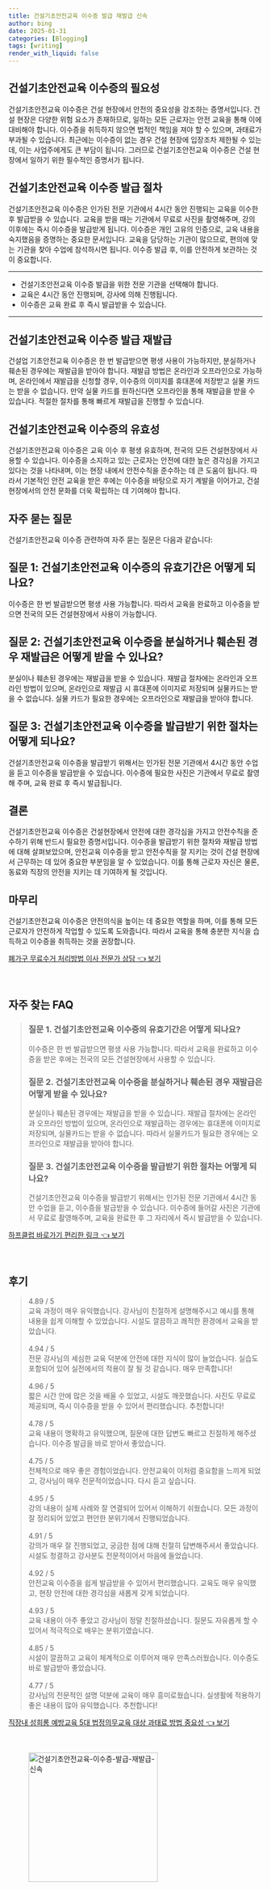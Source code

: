 ```yaml
---
title: 건설기초안전교육 이수증 발급 재발급 신속
author: bing
date: 2025-01-31
categories: [Blogging]
tags: [writing]
render_with_liquid: false
---
```



<h2 id='건설기초안전교육_이수증의_필요성'>건설기초안전교육 이수증의 필요성</h2>

<p>건설기초안전교육 이수증은 건설 현장에서 안전의 중요성을 강조하는 증명서입니다. 건설 현장은 다양한 위험 요소가 존재하므로, 일하는 모든 근로자는 안전 교육을 통해 이에 대비해야 합니다. 이수증을 취득하지 않으면 법적인 책임을 져야 할 수 있으며, 과태료가 부과될 수 있습니다. 최근에는 이수증이 없는 경우 건설 현장에 입장조차 제한될 수 있는데, 이는 사업주에게도 큰 부담이 됩니다. 그러므로 건설기초안전교육 이수증은 건설 현장에서 일하기 위한 필수적인 증명서가 됩니다.</p>

<h2 id='건설기초안전교육_이수증_발급_절차'>건설기초안전교육 이수증 발급 절차</h2>

<p>건설기초안전교육 이수증은 인가된 전문 기관에서 4시간 동안 진행되는 교육을 이수한 후 발급받을 수 있습니다. 교육을 받을 때는 기관에서 무료로 사진을 촬영해주며, 강의 이후에는 즉시 이수증을 발급받게 됩니다. 이수증은 개인 고유의 인증으로, 교육 내용을 숙지했음을 증명하는 중요한 문서입니다. 교육을 담당하는 기관이 많으므로, 편의에 맞는 기관을 찾아 수업에 참석하시면 됩니다. 이수증 발급 후, 이를 안전하게 보관하는 것이 중요합니다.</p>

<hr />

<ul>
    <li>건설기초안전교육 이수증 발급을 위한 전문 기관을 선택해야 합니다.</li>
    <li>교육은 4시간 동안 진행되며, 강사에 의해 진행됩니다.</li>
    <li>이수증은 교육 완료 후 즉시 발급받을 수 있습니다.</li>
</ul>

<hr />

<h2 id='건설기초안전교육_이수증_발급_재발급'>건설기초안전교육 이수증 발급 재발급</h2>

<p>건설업 기초안전교육 이수증은 한 번 발급받으면 평생 사용이 가능하지만, 분실하거나 훼손된 경우에는 재발급을 받아야 합니다. 재발급 방법은 온라인과 오프라인으로 가능하며, 온라인에서 재발급을 신청할 경우, 이수증의 이미지를 휴대폰에 저장받고 실물 카드는 받을 수 없습니다. 만약 실물 카드를 원하신다면 오프라인을 통해 재발급을 받을 수 있습니다. 적절한 절차를 통해 빠르게 재발급을 진행할 수 있습니다.</p>

<h2 id='건설기초안전교육_이수증의_유효성'>건설기초안전교육 이수증의 유효성</h2>

<p>건설기초안전교육 이수증은 교육 이수 후 평생 유효하며, 전국의 모든 건설현장에서 사용할 수 있습니다. 이수증을 소지하고 있는 근로자는 안전에 대한 높은 경각심을 가지고 있다는 것을 나타내며, 이는 현장 내에서 안전수칙을 준수하는 데 큰 도움이 됩니다. 따라서 기본적인 안전 교육을 받은 후에는 이수증을 바탕으로 자기 계발을 이어가고, 건설 현장에서의 안전 문화를 더욱 확립하는 데 기여해야 합니다.</p>

<h2 id='자주_묻는_질문'>자주 묻는 질문</h2>

<p>건설기초안전교육 이수증 관련하여 자주 묻는 질문은 다음과 같습니다:</p>

<h2 id='질문_1_유효기간'>질문 1: 건설기초안전교육 이수증의 유효기간은 어떻게 되나요?</h2>

<p>이수증은 한 번 발급받으면 평생 사용 가능합니다. 따라서 교육을 완료하고 이수증을 받으면 전국의 모든 건설현장에서 사용이 가능합니다.</p>

<h2 id='질문_2_재발급'>질문 2: 건설기초안전교육 이수증을 분실하거나 훼손된 경우 재발급은 어떻게 받을 수 있나요?</h2>

<p>분실이나 훼손된 경우에는 재발급을 받을 수 있습니다. 재발급 절차에는 온라인과 오프라인 방법이 있으며, 온라인으로 재발급 시 휴대폰에 이미지로 저장되며 실물카드는 받을 수 없습니다. 실물 카드가 필요한 경우에는 오프라인으로 재발급을 받아야 합니다.</p>

<h2 id='질문_3_발급절차'>질문 3: 건설기초안전교육 이수증을 발급받기 위한 절차는 어떻게 되나요?</h2>

<p>건설기초안전교육 이수증을 발급받기 위해서는 인가된 전문 기관에서 4시간 동안 수업을 듣고 이수증을 발급받을 수 있습니다. 이수증에 필요한 사진은 기관에서 무료로 촬영해 주며, 교육 완료 후 즉시 발급됩니다.</p>

<h2 id='결론'>결론</h2>

<p>건설기초안전교육 이수증은 건설현장에서 안전에 대한 경각심을 가지고 안전수칙을 준수하기 위해 반드시 필요한 증명서입니다. 이수증을 발급받기 위한 절차와 재발급 방법에 대해 살펴보았으며, 안전교육 이수증을 받고 안전수칙을 잘 지키는 것이 건설 현장에서 근무하는 데 있어 중요한 부분임을 알 수 있었습니다. 이를 통해 근로자 자신은 물론, 동료와 직장의 안전을 지키는 데 기여하게 될 것입니다.</p>

<h2 id='마무리'>마무리</h2>

<p>건설기초안전교육 이수증은 안전의식을 높이는 데 중요한 역할을 하며, 이를 통해 모든 근로자가 안전하게 작업할 수 있도록 도와줍니다. 따라서 교육을 통해 충분한 지식을 습득하고 이수증을 취득하는 것을 권장합니다.</p>


<p><a class="click-button" title="폐가구 무료수거 처리방법 이사 전문가 상담" href="https://greenforu.github.io/posts/%ED%8F%90%EA%B0%80%EA%B5%AC-%EB%AC%B4%EB%A3%8C%EC%88%98%EA%B1%B0-%EC%B2%98%EB%A6%AC%EB%B0%A9%EB%B2%95-%EC%9D%B4%EC%82%AC-%EC%A0%84%EB%AC%B8%EA%B0%80-%EC%83%81%EB%8B%B4/" rel="dofollow">폐가구 무료수거 처리방법 이사 전문가 상담 👈 보기</a></p><br>
<h2 id='자주_찾는_FAQ'>자주 찾는 FAQ</h2>
<div itemscope="" itemtype="https://schema.org/FAQPage"> 
<blockquote> 
<div itemscope="" itemprop="mainEntity" itemtype="https://schema.org/Question"> 
<h3 itemprop="name">질문 1. 건설기초안전교육 이수증의 유효기간은 어떻게 되나요?</h3> 
<div itemscope="" itemprop="acceptedAnswer" itemtype="https://schema.org/Answer"> 
<span itemprop="text"> 
<p>이수증은 한 번 발급받으면 평생 사용 가능합니다. 따라서 교육을 완료하고 이수증을 받은 후에는 전국의 모든 건설현장에서 사용할 수 있습니다.</p> 
</span> 
</div> 
</div> 
<div itemscope="" itemprop="mainEntity" itemtype="https://schema.org/Question"> 
<h3 itemprop="name">질문 2. 건설기초안전교육 이수증을 분실하거나 훼손된 경우 재발급은 어떻게 받을 수 있나요?</h3> 
<div itemscope="" itemprop="acceptedAnswer" itemtype="https://schema.org/Answer"> 
<span itemprop="text"> 
<p>분실이나 훼손된 경우에는 재발급을 받을 수 있습니다. 재발급 절차에는 온라인과 오프라인 방법이 있으며, 온라인으로 재발급하는 경우에는 휴대폰에 이미지로 저장되며, 실물카드는 받을 수 없습니다. 따라서 실물카드가 필요한 경우에는 오프라인으로 재발급을 받아야 합니다.</p> 
</span> 
</div> 
</div> 
<div itemscope="" itemprop="mainEntity" itemtype="https://schema.org/Question"> 
<h3 itemprop="name">질문 3. 건설기초안전교육 이수증을 발급받기 위한 절차는 어떻게 되나요?</h3> 
<div itemscope="" itemprop="acceptedAnswer" itemtype="https://schema.org/Answer"> 
<span itemprop="text"> 
<p>건설기초안전교육 이수증을 발급받기 위해서는 인가된 전문 기관에서 4시간 동안 수업을 듣고, 이수증을 발급받을 수 있습니다. 이수증에 들어갈 사진은 기관에서 무료로 촬영해주며, 교육을 완료한 후 그 자리에서 즉시 발급받을 수 있습니다.</p> 
</span> 
</div> 
</div> 
</blockquote> 
</div>
<p><a class="click-button" title="하프클럽 바로가기 편리한 링크" href="https://greenforu.github.io/posts/%ED%95%98%ED%94%84%ED%81%B4%EB%9F%BD-%EB%B0%94%EB%A1%9C%EA%B0%80%EA%B8%B0-%ED%8E%B8%EB%A6%AC%ED%95%9C-%EB%A7%81%ED%81%AC/" rel="dofollow">하프클럽 바로가기 편리한 링크 👈 보기</a></p><br>
<h2 id='후기'>후기</h2>
<div itemscope itemtype="https://schema.org/Product">
  <blockquote>
  <div itemprop="review" itemscope itemtype="https://schema.org/Review">
      <div itemprop="reviewRating" itemscope itemtype="https://schema.org/Rating"> <span itemprop="ratingValue">4.89</span> / <span itemprop="bestRating">5</span> </div>
      <span itemprop="reviewBody">교육 과정이 매우 유익했습니다. 강사님이 친절하게 설명해주시고 예시를 통해 내용을 쉽게 이해할 수 있었습니다. 시설도 깔끔하고 쾌적한 환경에서 교육을 받았습니다.</span>
  </div>
  <br>
  <div itemprop="review" itemscope itemtype="https://schema.org/Review">
      <div itemprop="reviewRating" itemscope itemtype="https://schema.org/Rating"> <span itemprop="ratingValue">4.94</span> / <span itemprop="bestRating">5</span> </div>
      <span itemprop="reviewBody">전문 강사님의 세심한 교육 덕분에 안전에 대한 지식이 많이 늘었습니다. 실습도 포함되어 있어 실전에서의 적용이 잘 될 것 같습니다. 매우 만족합니다!</span>
  </div>
  <br>
  <div itemprop="review" itemscope itemtype="https://schema.org/Review">
      <div itemprop="reviewRating" itemscope itemtype="https://schema.org/Rating"> <span itemprop="ratingValue">4.96</span> / <span itemprop="bestRating">5</span> </div>
      <span itemprop="reviewBody">짧은 시간 안에 많은 것을 배울 수 있었고, 시설도 깨끗했습니다. 사진도 무료로 제공되며, 즉시 이수증을 받을 수 있어서 편리했습니다. 추천합니다!</span>
  </div>
  <br>
  <div itemprop="review" itemscope itemtype="https://schema.org/Review">
      <div itemprop="reviewRating" itemscope itemtype="https://schema.org/Rating"> <span itemprop="ratingValue">4.78</span> / <span itemprop="bestRating">5</span> </div>
      <span itemprop="reviewBody">교육 내용이 명확하고 유익했으며, 질문에 대한 답변도 빠르고 친절하게 해주셨습니다. 이수증 발급을 바로 받아서 좋았습니다.</span>
  </div>
  <br>
  <div itemprop="review" itemscope itemtype="https://schema.org/Review">
      <div itemprop="reviewRating" itemscope itemtype="https://schema.org/Rating"> <span itemprop="ratingValue">4.75</span> / <span itemprop="bestRating">5</span> </div>
      <span itemprop="reviewBody">전체적으로 매우 좋은 경험이었습니다. 안전교육이 이처럼 중요함을 느끼게 되었고, 강사님이 매우 전문적이었습니다. 다시 듣고 싶습니다.</span>
  </div>
  <br>
  <div itemprop="review" itemscope itemtype="https://schema.org/Review">
      <div itemprop="reviewRating" itemscope itemtype="https://schema.org/Rating"> <span itemprop="ratingValue">4.95</span> / <span itemprop="bestRating">5</span> </div>
      <span itemprop="reviewBody"> 강의 내용이 실제 사례와 잘 연결되어 있어서 이해하기 쉬웠습니다. 모든 과정이 잘 정리되어 있었고 편안한 분위기에서 진행되었습니다.</span>
  </div>
  <br>
  <div itemprop="review" itemscope itemtype="https://schema.org/Review">
      <div itemprop="reviewRating" itemscope itemtype="https://schema.org/Rating"> <span itemprop="ratingValue">4.91</span> / <span itemprop="bestRating">5</span> </div>
      <span itemprop="reviewBody">강의가 매우 잘 진행되었고, 궁금한 점에 대해 친절히 답변해주셔서 좋았습니다. 시설도 청결하고 강사분도 전문적이어서 마음에 들었습니다.</span>
  </div>
  <br>
  <div itemprop="review" itemscope itemtype="https://schema.org/Review">
      <div itemprop="reviewRating" itemscope itemtype="https://schema.org/Rating"> <span itemprop="ratingValue">4.92</span> / <span itemprop="bestRating">5</span> </div>
      <span itemprop="reviewBody">안전교육 이수증을 쉽게 발급받을 수 있어서 편리했습니다. 교육도 매우 유익했고, 현장 안전에 대한 경각심을 새롭게 갖게 되었습니다.</span>
  </div>
  <br>
  <div itemprop="review" itemscope itemtype="https://schema.org/Review">
      <div itemprop="reviewRating" itemscope itemtype="https://schema.org/Rating"> <span itemprop="ratingValue">4.93</span> / <span itemprop="bestRating">5</span> </div>
      <span itemprop="reviewBody">교육 내용이 아주 좋았고 강사님이 정말 친절하셨습니다. 질문도 자유롭게 할 수 있어서 적극적으로 배우는 분위기였습니다.</span>
  </div>
  <br>
  <div itemprop="review" itemscope itemtype="https://schema.org/Review">
      <div itemprop="reviewRating" itemscope itemtype="https://schema.org/Rating"> <span itemprop="ratingValue">4.85</span> / <span itemprop="bestRating">5</span> </div>
      <span itemprop="reviewBody">시설이 깔끔하고 교육이 체계적으로 이루어져 매우 만족스러웠습니다. 이수증도 바로 발급받아 좋았습니다.</span>
  </div>
  <br>
  <div itemprop="review" itemscope itemtype="https://schema.org/Review">
      <div itemprop="reviewRating" itemscope itemtype="https://schema.org/Rating"> <span itemprop="ratingValue">4.77</span> / <span itemprop="bestRating">5</span> </div>
      <span itemprop="reviewBody">강사님의 전문적인 설명 덕분에 교육이 매우 흥미로웠습니다. 실생활에 적용하기 좋은 내용이 많아 유익했습니다. 추천합니다!</span>
  </div>
  </blockquote>
</div>
<p><a class="click-button" title="직장내 성희롱 예방교육 5대 법정의무교육 대상 과태료 방법 중요성" href="https://greenforu.github.io/posts/%EC%A7%81%EC%9E%A5%EB%82%B4-%EC%84%B1%ED%9D%AC%EB%A1%B1-%EC%98%88%EB%B0%A9%EA%B5%90%EC%9C%A1-5%EB%8C%80-%EB%B2%95%EC%A0%95%EC%9D%98%EB%AC%B4%EA%B5%90%EC%9C%A1-%EB%8C%80%EC%83%81-%EA%B3%BC%ED%83%9C%EB%A3%8C-%EB%B0%A9%EB%B2%95-%EC%A4%91%EC%9A%94%EC%84%B1/" rel="dofollow">직장내 성희롱 예방교육 5대 법정의무교육 대상 과태료 방법 중요성 👈 보기</a></p><br>
<figure class="image"><img src="https://greenforu.github.io/assets/img/thumbnail/건설기초안전교육-이수증-발급-재발급-신속.webp" alt="건설기초안전교육-이수증-발급-재발급-신속" width="256" height="256"></figure>